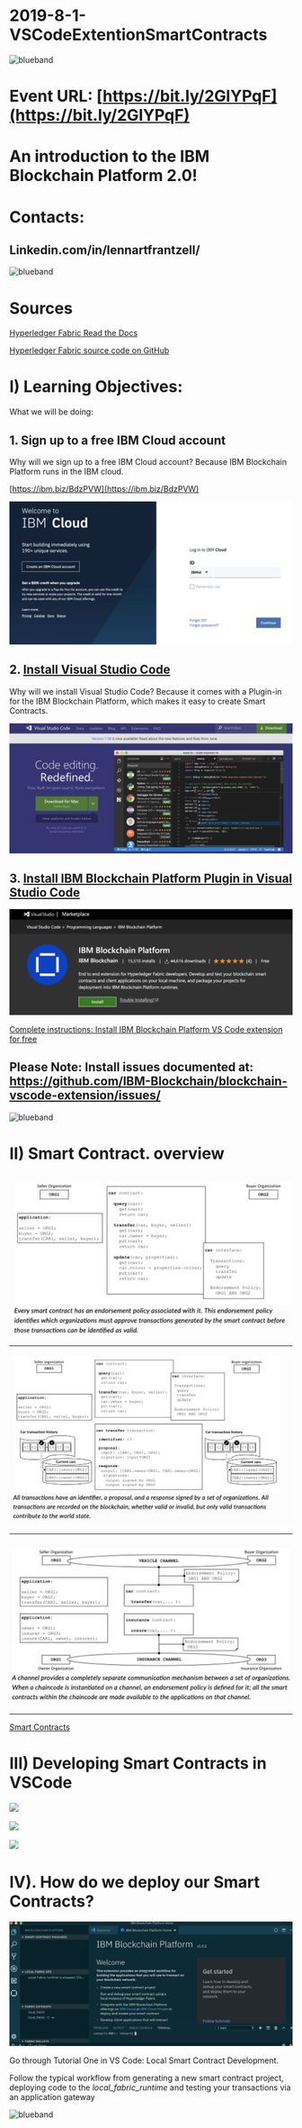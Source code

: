 # 2019-8-1-VSCodeExtentionSmartContracts

<img src="https://farm5.staticflickr.com/4503/37148677233_71edc5a37b_o.png" width="1041" height="53" alt="blueband">

# Event URL: [https://bit.ly/2GlYPqF](https://bit.ly/2GlYPqF)

# An introduction to the IBM Blockchain Platform 2.0!

# Contacts:

## Linkedin.com/in/lennartfrantzell/
 
<img src="https://farm5.staticflickr.com/4503/37148677233_71edc5a37b_o.png" width="1041" height="53" alt="blueband">

# Sources

<a href="https://hyperledger-fabric.readthedocs.io/en/release-1.4/">Hyperledger Fabric Read the Docs</a>

<a href="https://github.com/hyperledger/fabric">Hyperledger Fabric source code on GitHub</a>



# I) Learning Objectives:

What we will be doing:

## 1. Sign up to a free IBM Cloud account
 
 Why will we sign up to a free IBM Cloud account?
 Because IBM Blockchain Platform runs in the IBM cloud.
 
[https://ibm.biz/BdzPVW](https://ibm.biz/BdzPVW)

<img src="img/login.png">
 
## 2. [Install Visual Studio Code](https://code.visualstudio.com)

Why will we install Visual Studio Code?
Because it comes with a Plugin-in for the IBM Blockchain Platform, which makes it easy to create Smart Contracts.

<img src="img/vsc.png">

## 3. [Install IBM Blockchain Platform Plugin in Visual Studio Code](https://marketplace.visualstudio.com/items?itemName=IBMBlockchain.ibm-blockchain-platform) 

<img src="img/marketplace.png">

[Complete instructions: Install IBM Blockchain Platform VS Code extension for free](https://cloud.ibm.com/docs/services/blockchain?topic=blockchain-develop-vscode#develop-vscode-install)
 
 
## Please Note: Install issues documented at: https://github.com/IBM-Blockchain/blockchain-vscode-extension/issues/
 
 
<img src="https://farm5.staticflickr.com/4503/37148677233_71edc5a37b_o.png" width="1041" height="53" alt="blueband">
 
# II) Smart Contract. overview 
 
<img src="img/scontr1.png">
 
 ---------------------------
 
<img src="img/scontr2.png">

----------------------------

<img src="img/scontr3.png">

----------------------------

 <a href="https://hyperledger-fabric.readthedocs.io/en/release-1.4/smartcontract/smartcontract.html ">Smart Contracts</a>  
 
 # III) Developing Smart Contracts in VSCode
 
 <img src="tutstart.png">
 <p>
 <img src="alltuts.png">
 <p>
 <img src="tutlocal.png">
 <p>

# IV). How do we deploy our Smart Contracts?  

<img src="img/VSC_BC.png">


Go through Tutorial One in VS Code: Local Smart Contract Development.

Follow the typical workflow from generating a new smart contract project, deploying code to the <i>local_fabric_runtime</i> and testing your transactions via an application gateway</i> 
 
<img src="https://farm5.staticflickr.com/4503/37148677233_71edc5a37b_o.png" width="1041" height="53" alt="blueband">
 
